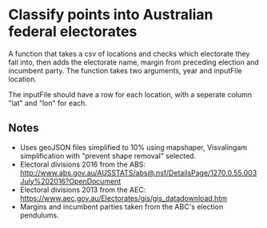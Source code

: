 # Classify points into Australian federal electorates

A function that takes a csv of locations and checks which electorate they fall into, then adds the electorate name, margin from preceding election and incumbent party. The function takes two arguments, year and inputFile location. 

The inputFile should have a row for each location, with a seperate column "lat" and "lon" for each.

## Notes

- Uses geoJSON files simplified to 10% using mapshaper, Visvalingam simplification with "prevent shape removal" selected.
- Electoral divisions 2016 from the ABS: http://www.abs.gov.au/AUSSTATS/abs@.nsf/DetailsPage/1270.0.55.003July%202016?OpenDocument
- Electoral divisions 2013 from the AEC: https://www.aec.gov.au/Electorates/gis/gis_datadownload.htm
- Margins and incumbent parties taken from the ABC's election pendulums.